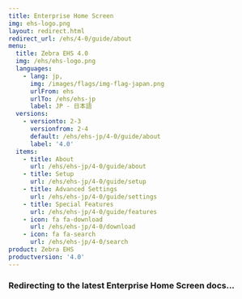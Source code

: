 ```yaml
---
title: Enterprise Home Screen
img: ehs-logo.png
layout: redirect.html
redirect_url: /ehs/4-0/guide/about
menu:
  title: Zebra EHS 4.0
  img: /ehs/ehs-logo.png
  languages:
    - lang: jp,
      img: /images/flags/img-flag-japan.png
      urlFrom: ehs
      urlTo: /ehs/ehs-jp
      label: JP - 日本語
  versions:
    - versionto: 2-3
      versionfrom: 2-4
      default: /ehs/ehs-jp/4-0/guide/about
      label: '4.0'
  items:
    - title: About
      url: /ehs/ehs-jp/4-0/guide/about
    - title: Setup
      url: /ehs/ehs-jp/4-0/guide/setup
    - title: Advanced Settings
      url: /ehs/ehs-jp/4-0/guide/settings
    - title: Special Features
      url: /ehs/ehs-jp/4-0/guide/features
    - icon: fa fa-download
      url: /ehs/ehs-jp/4-0/download
    - icon: fa fa-search
      url: /ehs/ehs-jp/4-0/search
product: Zebra EHS
productversion: '4.0'
---
```


### Redirecting to the latest Enterprise Home Screen docs...










